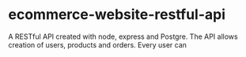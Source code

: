 # ecommerce-website-restful-api
A RESTful API created with node, express and Postgre. The API allows creation of users, products and orders. Every user can
